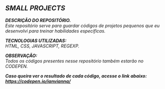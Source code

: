 ## *SMALL PROJECTS*
***DESCRIÇÃO DO REPOSITÓRIO.***  
*Este repositório serve para guardar códigos de projetos pequenos que eu desenvolvi para treinar habilidades específicas.*  
  
***TECNOLOGIAS UTILIZADAS:***  
*HTML, CSS, JAVASCRIPT, REGEXP.*  

***OBSERVAÇÃO:***  
*Todos os códigos presentes nesse repositório também estarão no CODEPEN.*  

***Caso queira ver o resultado de cada código, acesse o link abaixo:***  
***<a href="https://codepen.io/ianvianna/">https://codepen.io/ianvianna/</a>***
